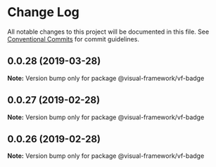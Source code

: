 # Change Log

All notable changes to this project will be documented in this file.
See [Conventional Commits](https://conventionalcommits.org) for commit guidelines.

## 0.0.28 (2019-03-28)

**Note:** Version bump only for package @visual-framework/vf-badge





## 0.0.27 (2019-02-28)

**Note:** Version bump only for package @visual-framework/vf-badge





## 0.0.26 (2019-02-28)

**Note:** Version bump only for package @visual-framework/vf-badge
